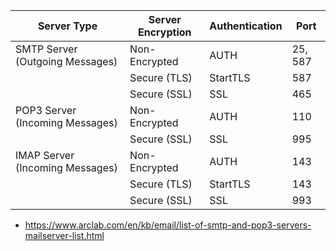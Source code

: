 


| Server Type                     | Server Encryption | Authentication | Port    |
|---------------------------------|-------------------|----------------|---------|
| SMTP Server (Outgoing Messages) | Non-Encrypted     | AUTH           | 25, 587 |
| 	                               | Secure (TLS)      | StartTLS       | 587     |
|                                 | Secure (SSL)      | SSL            | 465     |
| POP3 Server (Incoming Messages) | Non-Encrypted     | AUTH           | 110     |
 |                                 | Secure (SSL)      | SSL            | 995     |
| IMAP Server (Incoming Messages) | Non-Encrypted     | AUTH           | 143     |
 |                                 | Secure (TLS)      | StartTLS       | 143     |
 |                                 | Secure (SSL)      | SSL            | 993     |

- https://www.arclab.com/en/kb/email/list-of-smtp-and-pop3-servers-mailserver-list.html
